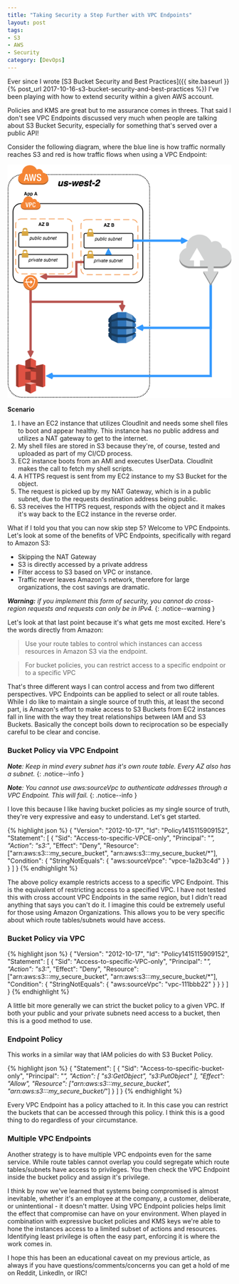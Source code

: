 ```yaml
---
title: "Taking Security a Step Further with VPC Endpoints"
layout: post
tags:
- S3
- AWS
- Security
category: [DevOps]
---
```


Ever since I wrote [S3 Bucket Security and Best Practices]({{ site.baseurl }}{% post_url 2017-10-16-s3-bucket-security-and-best-practices %}) I've been playing with how to extend security within a given AWS account.

Policies and KMS are great but to me assurance comes in threes. That said I don't see VPC Endpoints discussed very much when people are talking about S3 Bucket Security, especially for something that's served over a public API!

<!--more-->

Consider the following diagram, where the blue line is how traffic normally reaches S3 and red is how traffic flows when using a VPC Endpoint:

![VPC Endpoint Diagram][VPC Endpoint Diagram]

**Scenario**

1. I have an EC2 instance that utilizes CloudInit and needs some shell files to boot and appear healthy. This instance has no public address and utilizes a NAT gateway to get to the internet.
2. My shell files are stored in S3 because they're, of course, tested and uploaded as part of my CI/CD process.
3. EC2 instance boots from an AMI and executes UserData. CloudInit makes the call to fetch my shell scripts.
4. A HTTPS request is sent from my EC2 instance to my S3 Bucket for the object.
5. The request is picked up by my NAT Gateway, which is in a public subnet, due to the requests destination address being public.
6. S3 receives the HTTPS request, responds with the object and it makes it's way back to the EC2 instance in the reverse order.

What if I told you that you can now skip step 5? Welcome to VPC Endpoints. Let's look at some of the benefits of VPC Endpoints, specifically with regard to Amazon S3:

* Skipping the NAT Gateway
* S3 is directly accessed by a private address
* Filter access to S3 based on VPC or instance.
* Traffic never leaves Amazon's network, therefore for large organizations, the cost savings are dramatic.

_**Warning:** if you implement this form of security, you cannot do cross-region requests and requests can only be in IPv4._
{: .notice--warning }

Let's look at that last point because it's what gets me most excited. Here's the words directly from Amazon:

> Use your route tables to control which instances can access resources in Amazon S3 via the endpoint.

> For bucket policies, you can restrict access to a specific endpoint or to a specific VPC

That's three different ways I can control access and from two different perspectives. VPC Endpoints can be applied to select or all route tables. While I do like to maintain a single source of truth this, at least the second part, is Amazon's effort to make access to S3 Buckets from EC2 instances fall in line with the way they treat relationships between IAM and S3 Buckets. Basically the concept boils down to reciprocation so be especially careful to be clear and concise.

### Bucket Policy via VPC Endpoint

_**Note**: Keep in mind every subnet has it's own route table. Every AZ also has a subnet._
{: .notice--info }

_**Note**: You cannot use aws:sourceVpc to authenticate addresses through a VPC Endpoint. This will fail._
{: .notice--info }

I love this because I like having bucket policies as my single source of truth, they're very expressive and easy to understand. Let's get started.

{% highlight json %}
{
  "Version": "2012-10-17",
  "Id": "Policy1415115909152",
  "Statement": [
    {
      "Sid": "Access-to-specific-VPCE-only",
      "Principal": "*",
      "Action": "s3:*",
      "Effect": "Deny",
      "Resource": ["arn:aws:s3:::my_secure_bucket",
                   "arn:aws:s3:::my_secure_bucket/*"],
      "Condition": {
        "StringNotEquals": {
          "aws:sourceVpce": "vpce-1a2b3c4d"
        }
      }
    }
  ]
}
{% endhighlight %}

The above policy example restricts access to a specific VPC Endpoint. This is the equivalent of restricting access to a specified VPC. I have not tested this with cross account VPC Endpoints in the same region, but I didn't read anything that says you can't do it. I imagine this could be extremely useful for those using Amazon Organizations. This allows you to be very specific about which route tables/subnets would have access.

### Bucket Policy via VPC

{% highlight json %}
{
  "Version": "2012-10-17",
  "Id": "Policy1415115909152",
  "Statement": [
    {
      "Sid": "Access-to-specific-VPC-only",
      "Principal": "*",
      "Action": "s3:*",
      "Effect": "Deny",
      "Resource": ["arn:aws:s3:::my_secure_bucket",
                   "arn:aws:s3:::my_secure_bucket/*"],
      "Condition": {
        "StringNotEquals": {
          "aws:sourceVpc": "vpc-111bbb22"
        }
      }
    }
  ]
}
{% endhighlight %}

A little bit more generally we can strict the bucket policy to a given VPC. If both your public and your private subnets need access to a bucket, then this is a good method to use.

### Endpoint Policy

This works in a similar way that IAM policies do with S3 Bucket Policy.

{% highlight json %}
{
  "Statement": [
    {
      "Sid": "Access-to-specific-bucket-only",
      "Principal": "*",
      "Action": [
        "s3:GetObject",
        "s3:PutObject"
      ],
      "Effect": "Allow",
      "Resource": ["arn:aws:s3:::my_secure_bucket",
                   "arn:aws:s3:::my_secure_bucket/*"]
    }
  ]
}
{% endhighlight %}

Every VPC Endpoint has a policy attached to it. In this case you can restrict the buckets that can be accessed through this policy. I think this is a good thing to do regardless of your circumstance.

### Multiple VPC Endpoints

Another strategy is to have multiple VPC endpoints even for the same service. While route tables cannot overlap you could segregate which route tables/subnets have access to privileges. You then check the VPC Endpoint inside the bucket policy and assign it's privilege.

I think by now we've learned that systems being compromised is almost inevitable, whether it's an employee at the company, a customer, deliberate, or unintentional - it doesn't matter. Using VPC Endpoint policies helps limit the effect that compromise can have on your environment. When played in combination with expressive bucket policies and KMS keys we're able to hone the instances access to a limited subset of actions and resources. Identifying least privilege is often the easy part, enforcing it is where the work comes in.

I hope this has been an educational caveat on my previous article, as always if you have questions/comments/concerns you can get a hold of me on Reddit, LinkedIn, or IRC!

[VPC Endpoint Diagram]: /img/posts/2017-10-29-taking-security-a-step-further-with-vpc-endpoints/VPC%20Endpoint%20Diagram.png
